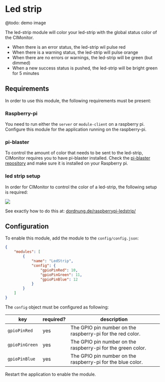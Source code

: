 # Led strip

@todo: demo image

The led-strip module will color your led-strip with the global status color of the CIMonitor.

- When there is an error status, the led-strip wil pulse red
- When there is a warning status, the led-strip will pulse orange
- When there are no errors or warnings, the led-strip will be green (but dimmed)
- When a new success status is pushed, the led-strip will be bright green for 5 minutes

## Requirements

In order to use this module, the following requirements must be present:

### Raspberry-pi

You need to run either the `server` or `module-client` on a raspberry pi. Configure this module
for the application running on the raspberry-pi.

### pi-blaster

To control the amount of color that needs to be sent to the led-strip, CIMonitor requires
you to have pi-blaster installed. Check the
[pi-blaster repository](https://github.com/sarfata/pi-blaster) and make sure it is
installed on your Raspberry pi.

### led strip setup

In order for CIMonitor to control the color of a led-strip, the following setup is required:

![](https://dordnung.de/raspberrypi-ledstrip/img/rgb/small/finished_2.jpg?ver=1.0)

See exactly how to do this at:
[dordnung.de/raspberrypi-ledstrip/](https://dordnung.de/raspberrypi-ledstrip/)

## Configuration

To enable this module, add the module to the `config/config.json`:

```json
{
    "modules": [
        {
            "name": "LedStrip",
            "config": {
                "gpioPinRed": 10,
                "gpioPinGreen": 11,
                "gpioPinBlue": 12
            }
        }
    ]
}
```

The `config` object must be configured as following:

| key            | required? | description                                                  |
| -------------- | --------- | ------------------------------------------------------------ |
| `gpioPinRed`   | yes       | The GPIO pin number on the raspberry-pi for the red color.   |
| `gpioPinGreen` | yes       | The GPIO pin number on the raspberry-pi for the green color. |
| `gpioPinBlue`  | yes       | The GPIO pin number on the raspberry-pi for the blue color.  |

Restart the application to enable the module.
